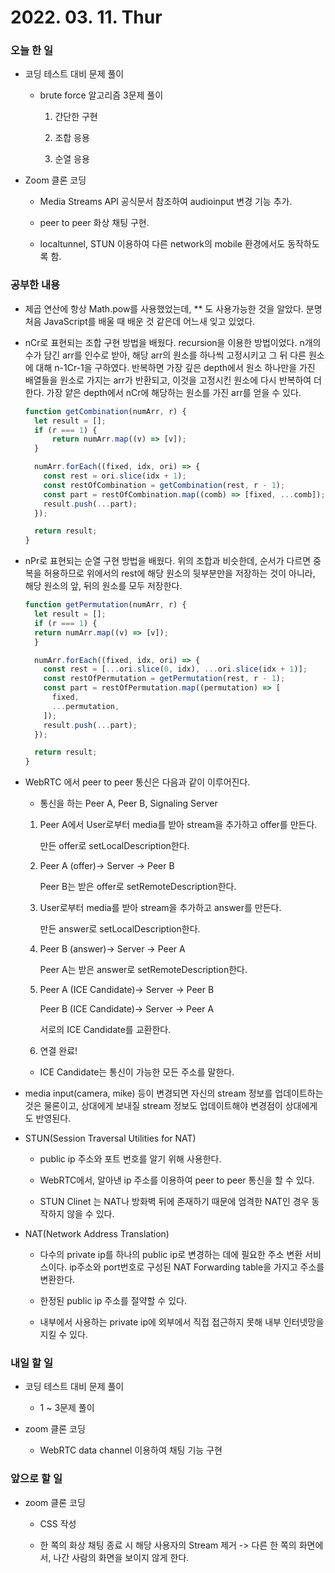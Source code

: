 # 2022. 03. 11. Thur

### 오늘 한 일

- 코딩 테스트 대비 문제 풀이

  - brute force 알고리즘 3문제 풀이

    1. 간단한 구현

    2. 조합 응용

    3. 순열 응용

- Zoom 클론 코딩

  - Media Streams API 공식문서 참조하여 audioinput 변경 기능 추가.

  - peer to peer 화상 채팅 구현.

  - localtunnel, STUN 이용하여 다른 network의 mobile 환경에서도 동작하도록 함.

### 공부한 내용

- 제곱 연산에 항상 Math.pow를 사용했었는데, \*\* 도 사용가능한 것을 알았다. 분명 처음 JavaScript를 배울 때 배운 것 같은데 어느새 잊고 있었다.

- nCr로 표현되는 조합 구현 방법을 배웠다. recursion을 이용한 방법이었다. n개의 수가 담긴 arr를 인수로 받아, 해당 arr의 원소를 하나씩 고정시키고 그 뒤 다른 원소에 대해 n-1Cr-1을 구하였다. 반복하면 가장 깊은 depth에서 원소 하나만을 가진 배열들을 원소로 가지는 arr가 반환되고, 이것을 고정시킨 원소에 다시 반복하여 더한다. 가장 얕은 depth에서 nCr에 해당하는 원소를 가진 arr를 얻을 수 있다.

  ```JavaScript
  function getCombination(numArr, r) {
    let result = [];
    if (r === 1) {
        return numArr.map((v) => [v]);
    }

    numArr.forEach((fixed, idx, ori) => {
      const rest = ori.slice(idx + 1);
      const restOfCombination = getCombination(rest, r - 1);
      const part = restOfCombination.map((comb) => [fixed, ...comb]);
      result.push(...part);
    });

    return result;
  }
  ```

- nPr로 표현되는 순열 구현 방법을 배웠다. 위의 조합과 비슷한데, 순서가 다르면 중복을 허용하므로 위에서의 rest에 해당 원소의 뒷부분만을 저장하는 것이 아니라, 해당 원소의 앞, 뒤의 원소를 모두 저장한다.

  ```JavaScript
  function getPermutation(numArr, r) {
    let result = [];
    if (r === 1) {
    return numArr.map((v) => [v]);
    }

    numArr.forEach((fixed, idx, ori) => {
      const rest = [...ori.slice(0, idx), ...ori.slice(idx + 1)];
      const restOfPermutation = getPermutation(rest, r - 1);
      const part = restOfPermutation.map((permutation) => [
        fixed,
        ...permutation,
      ]);
      result.push(...part);
    });

    return result;
  }
  ```

- WebRTC 에서 peer to peer 통신은 다음과 같이 이루어진다.

  - 통신을 하는 Peer A, Peer B, Signaling Server

  1. Peer A에서 User로부터 media를 받아 stream을 추가하고 offer를 만든다.

     만든 offer로 setLocalDescription한다.

  2. Peer A (offer)-> Server -> Peer B

     Peer B는 받은 offer로 setRemoteDescription한다.

  3. User로부터 media를 받아 stream을 추가하고 answer를 만든다.

     만든 answer로 setLocalDescription한다.

  4. Peer B (answer)-> Server -> Peer A

     Peer A는 받은 answer로 setRemoteDescription한다.

  5. Peer A (ICE Candidate)-> Server -> Peer B

     Peer B (ICE Candidate)-> Server -> Peer A

     서로의 ICE Candidate를 교환한다.

  6. 연결 완료!

  - ICE Candidate는 통신이 가능한 모든 주소를 말한다.

- media input(camera, mike) 등이 변경되면 자신의 stream 정보를 업데이트하는 것은 물론이고, 상대에게 보내질 stream 정보도 업데이트해야 변경점이 상대에게도 반영된다.

- STUN(Session Traversal Utilities for NAT)

  - public ip 주소와 포트 번호를 알기 위해 사용한다.

  - WebRTC에서, 알아낸 ip 주소를 이용하여 peer to peer 통신을 할 수 있다.

  - STUN Clinet 는 NAT나 방화벽 뒤에 존재하기 때문에 엄격한 NAT인 경우 동작하지 않을 수 있다.

- NAT(Network Address Translation)

  - 다수의 private ip를 하나의 public ip로 변경하는 데에 필요한 주소 변환 서비스이다. ip주소와 port번호로 구성된 NAT Forwarding table을 가지고 주소를 변환한다.

  - 한정된 public ip 주소를 절약할 수 있다.

  - 내부에서 사용하는 private ip에 외부에서 직접 접근하지 못해 내부 인터넷망을 지킬 수 있다.

### 내일 할 일

- 코딩 테스트 대비 문제 풀이

  - 1 ~ 3문제 풀이

- zoom 클론 코딩

  - WebRTC data channel 이용하여 채팅 기능 구현

### 앞으로 할 일

- zoom 클론 코딩

  - CSS 작성

  - 한 쪽의 화상 채팅 종료 시 해당 사용자의 Stream 제거
    -> 다른 한 쪽의 화면에서, 나간 사람의 화면을 보이지 않게 한다.

<br><br>
